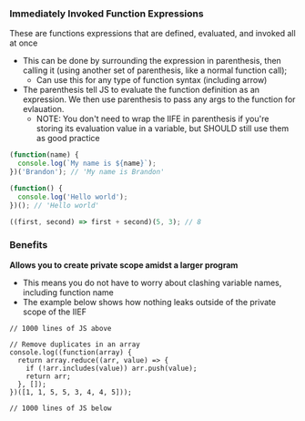 ### Immediately Invoked Function Expressions ###
These are functions expressions that are defined, evaluated, and invoked all at once
- This can be done by surrounding the expression in parenthesis, then calling it (using another set of parenthesis, like a normal function call);
  - Can use this for any type of function syntax (including arrow)
- The parenthesis tell JS to evaluate the function definition as an expression. We then use parenthesis to pass any args to the function for evlauation.
  - NOTE: You don't need to wrap the IIFE in parenthesis if you're storing its evaluation value in a variable, but SHOULD still use them as good practice
```javascript
(function(name) {
  console.log(`My name is ${name}`);
})('Brandon'); // 'My name is Brandon'

(function() {
  console.log('Hello world');
})(); // 'Hello world'

((first, second) => first + second)(5, 3); // 8
```

### Benefits ###
**Allows you to create private scope amidst a larger program**
- This means you do not have to worry about clashing variable names, including function name
- The example below shows how nothing leaks outside of the private scope of the IIEF
```javasscript
// 1000 lines of JS above

// Remove duplicates in an array
console.log((function(array) {
  return array.reduce((arr, value) => {
    if (!arr.includes(value)) arr.push(value);
    return arr;
  }, []);
})([1, 1, 5, 5, 3, 4, 4, 5]));

// 1000 lines of JS below
```
